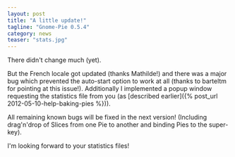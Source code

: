 ```yaml
---
layout: post
title: "A little update!"
tagline: "Gnome-Pie 0.5.4"
category: news
teaser: "stats.jpg"
---
```


There didn't change much (yet).

<!--more-->

But the French locale got updated (thanks Mathilde!) and there was a major bug which prevented the auto-start option to work at all (thanks to barteltm for pointing at this issue!). Additionally I implemented a popup window requesting the statistics file from you (as [described earlier]({% post_url 2012-05-10-help-baking-pies %})).

All remaining known bugs will be fixed in the next version! (Including drag'n'drop of Slices from one Pie to another and binding Pies to the super-key).

I'm looking forward to your statistics files!
